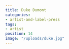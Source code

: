 ```yaml
---
title: Duke Dumont
categories:
- artist-and-label-press
tags:
- artist
position: 14
image: "/uploads/duke.jpg"
---
```



